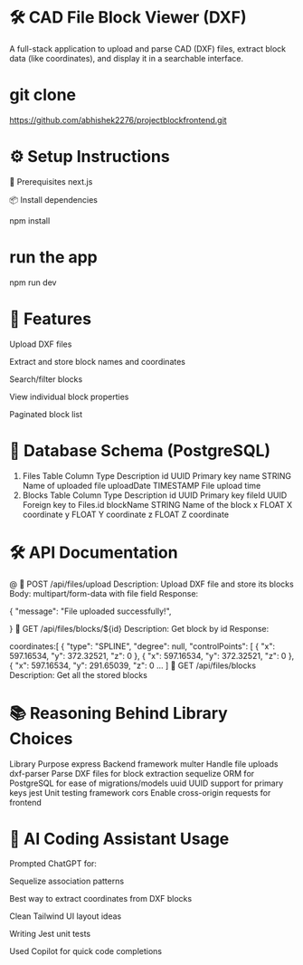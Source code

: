 # 🛠️ CAD File Block Viewer (DXF)
A full-stack application to upload and parse CAD (DXF) files, extract block data (like coordinates), and display it in a searchable interface.

# git clone
https://github.com/abhishek2276/projectblockfrontend.git

# ⚙️ Setup Instructions
🔧 Prerequisites
next.js 

📦 Install dependencies

npm install
# run the app 
npm run dev

# 📁 Features
Upload DXF files

Extract and store block names and coordinates

Search/filter blocks

View individual block properties

Paginated block list

# 🧩 Database Schema (PostgreSQL)
1. Files Table
Column	Type	Description
id	UUID	Primary key
name	STRING	Name of uploaded file
uploadDate	TIMESTAMP	File upload time
2. Blocks Table
Column	Type	Description
id	UUID	Primary key
fileId	UUID	Foreign key to Files.id
blockName	STRING	Name of the block
x	FLOAT	X coordinate
y	FLOAT	Y coordinate
z	FLOAT	Z coordinate
# 🛠️ API Documentation
@ 🔹 POST /api/files/upload
Description: Upload DXF file and store its blocks
Body: multipart/form-data with file field
Response:


{
  "message": "File uploaded successfully!",

}
🔹 GET /api/files/blocks/${id}
Description: Get block by id
Response:


coordinates:[
  {
    "type": "SPLINE",
    "degree": null,
    "controlPoints": [
      {
        "x": 597.16534,
        "y": 372.32521,
        "z": 0
      },
      {
        "x": 597.16534,
        "y": 372.32521,
        "z": 0
      },
      {
        "x": 597.16534,
        "y": 291.65039,
        "z": 0
  ...
]
🔹 GET /api/files/blocks
Description: Get all the stored blocks 

# 📚 Reasoning Behind Library Choices
Library	Purpose
express	Backend framework
multer	Handle file uploads
dxf-parser	Parse DXF files for block extraction
sequelize	ORM for PostgreSQL for ease of migrations/models
uuid	UUID support for primary keys
jest	Unit testing framework
cors	Enable cross-origin requests for frontend
# 🤖 AI Coding Assistant Usage
Prompted ChatGPT for:

Sequelize association patterns

Best way to extract coordinates from DXF blocks

Clean Tailwind UI layout ideas

Writing Jest unit tests

Used Copilot for quick code completions
